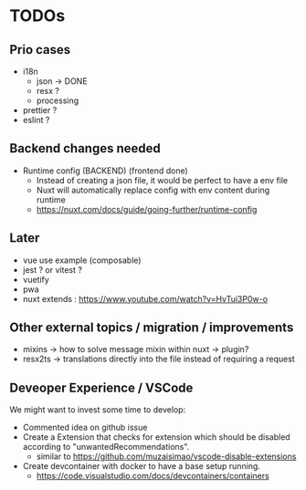 # TODOs

## Prio cases

* i18n
  * json -> DONE
  * resx ?
  * processing
* prettier ?
* eslint ?

## Backend changes needed

* Runtime config (BACKEND) (frontend done)
  * Instead of creating a json file, it would be perfect to have a env file
  * Nuxt will automatically replace config with env content during runtime
  * <https://nuxt.com/docs/guide/going-further/runtime-config>

## Later

* vue use example (composable)
* jest ? or vitest ?
* vuetify
* pwa
* nuxt extends : <https://www.youtube.com/watch?v=HvTui3P0w-o>

## Other external topics / migration / improvements

* mixins -> how to solve message mixin within nuxt -> plugin?
* resx2ts -> translations directly into the file instead of requiring a request

## Deveoper Experience / VSCode

We might want to invest some time to develop:

* Commented idea on github issue
* Create a Extension that checks for extension which should be disabled according to "unwantedRecommendations".
  * similar to <https://github.com/muzaisimao/vscode-disable-extensions>
* Create devcontainer with docker to have a base setup running.
  * <https://code.visualstudio.com/docs/devcontainers/containers>
